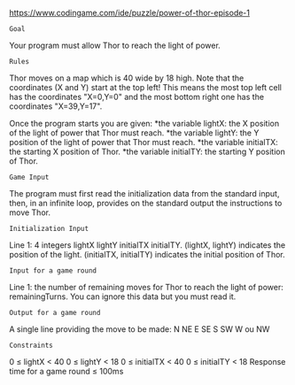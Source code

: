 https://www.codingame.com/ide/puzzle/power-of-thor-episode-1

`Goal`

Your program must allow Thor to reach the light of power.

`Rules`

Thor moves on a map which is 40 wide by 18 high. Note that the coordinates (X and Y) start at the top left! This means the most top left cell has the coordinates "X=0,Y=0" and the most bottom right one has the coordinates "X=39,Y=17".

Once the program starts you are given:
*the variable lightX: the X position of the light of power that Thor must reach.
*the variable lightY: the Y position of the light of power that Thor must reach.
*the variable initialTX: the starting X position of Thor.
*the variable initialTY: the starting Y position of Thor.

`Game Input`

The program must first read the initialization data from the standard input, then, in an infinite loop,
provides on the standard output the instructions to move Thor.

`Initialization Input`

Line 1: 4 integers lightX lightY initialTX initialTY. (lightX, lightY) indicates the position of the light.
(initialTX, initialTY) indicates the initial position of Thor.

`Input for a game round`

Line 1: the number of remaining moves for Thor to reach the light of power: remainingTurns.
You can ignore this data but you must read it.

`Output for a game round`

A single line providing the move to be made: N NE E SE S SW W ou NW

`Constraints`

0 ≤ lightX < 40
0 ≤ lightY < 18
0 ≤ initialTX < 40
0 ≤ initialTY < 18
Response time for a game round ≤ 100ms
